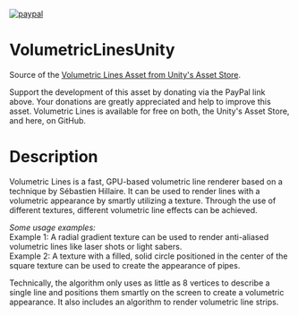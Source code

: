 [![paypal](https://www.paypalobjects.com/en_US/AT/i/btn/btn_donateCC_LG.gif)](https://www.paypal.com/cgi-bin/webscr?cmd=_donations&business=C9MYXDBT7RB8L&currency_code=EUR&source=url)

# VolumetricLinesUnity
Source of the [Volumetric Lines Asset from Unity's Asset Store](http://u3d.as/br1).

Support the development of this asset by donating via the PayPal link above. Your donations are greatly appreciated and help to improve this asset. Volumetric Lines is available for free on both, the Unity's Asset Store, and here, on GitHub.

# Description
Volumetric Lines is a fast, GPU-based volumetric line renderer based on a technique by Sébastien Hillaire. It can be used to render lines with a volumetric appearance by smartly utilizing a texture. Through the use of different textures, different volumetric line effects can be achieved.

*Some usage examples:*      
Example 1: A radial gradient texture can be used to render anti-aliased volumetric lines like laser shots or light sabers.      
Example 2: A texture with a filled, solid circle positioned in the center of the square texture can be used to create the appearance of pipes.        

Technically, the algorithm only uses as little as 8 vertices to describe a single line and positions them smartly on the screen to create a volumetric appearance. It also includes an algorithm to render volumetric line strips.

